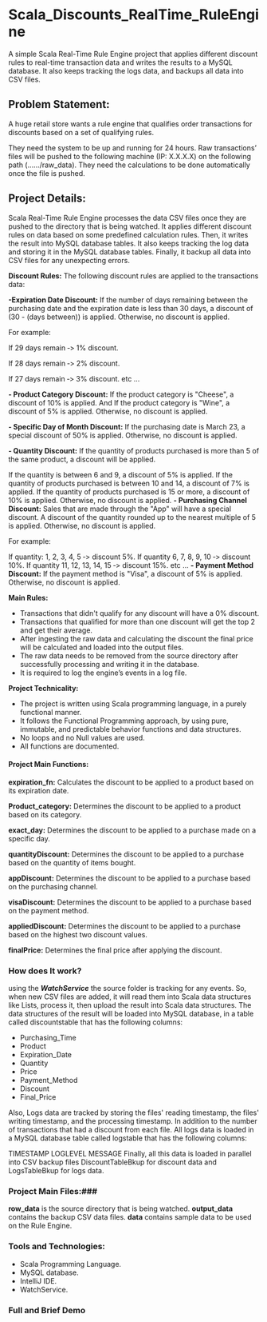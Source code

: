 # Scala_Discounts_RealTime_RuleEngine
A simple Scala Real-Time Rule Engine project that applies different discount rules to real-time transaction data and writes the results to a MySQL database. It also keeps tracking the logs data, and backups all data into CSV files.

## Problem Statement:
A huge retail store wants a rule engine that qualifies order transactions for discounts based on a set of qualifying rules.

They need the system to be up and running for 24 hours. Raw transactions’ files will be pushed to the following machine (IP: X.X.X.X) on the following path (……/raw_data). They need the calculations to be done automatically once the file is pushed.

## Project Details:
Scala Real-Time Rule Engine processes the data CSV files once they are pushed to the directory that is being watched. It applies different discount rules on data based on some predefined calculation rules. Then, it writes the result into MySQL database tables. It also keeps tracking the log data and storing it in the MySQL database tables. Finally, it backup all data into CSV files for any unexpecting errors.

**Discount Rules:**
The following discount rules are applied to the transactions data:

 **-Expiration Date Discount:** If the number of days remaining between the purchasing date and the expiration date is less than 30 days, a discount of (30 - (days between)) is applied. Otherwise, no discount is applied.

For example:

If 29 days remain ‐> 1% discount.

If 28 days remain ‐> 2% discount.

If 27 days remain ‐> 3% discount. etc …

**- Product Category Discount:** If the product category is "Cheese", a discount of 10% is applied. And If the product category is "Wine", a discount of 5% is applied. Otherwise, no discount is applied.

**- Specific Day of Month Discount:** If the purchasing date is March 23, a special discount of 50% is applied. Otherwise, no discount is applied.

**- Quantity Discount:** If the quantity of products purchased is more than 5 of the same product, a discount will be applied.

If the quantity is between 6 and 9, a discount of 5% is applied.
If the quantity of products purchased is between 10 and 14, a discount of 7% is applied.
If the quantity of products purchased is 15 or more, a discount of 10% is applied.
Otherwise, no discount is applied.
**- Purchasing Channel Discount:** Sales that are made through the "App" will have a special discount. A discount of the quantity rounded up to the nearest multiple of 5 is applied. Otherwise, no discount is applied.

For example:

If quantity: 1, 2, 3, 4, 5 ‐> discount 5%.
If quantity 6, 7, 8, 9, 10 ‐> discount 10%.
If quantity 11, 12, 13, 14, 15 ‐> discount 15%. etc …
**- Payment Method Discount:** If the payment method is "Visa", a discount of 5% is applied. Otherwise, no discount is applied.

**Main Rules:**
- Transactions that didn't qualify for any discount will have a 0% discount.
- Transactions that qualified for more than one discount will get the top 2 and get their average.
- After ingesting the raw data and calculating the discount the final price will be calculated and loaded into the output files.
- The raw data needs to be removed from the source directory after successfully processing and writing it in the database.
- It is required to log the engine’s events in a log file.

**Project Technicality:**
- The project is written using Scala programming language, in a purely functional manner.
- It follows the Functional Programming approach, by using pure, immutable, and predictable behavior functions and data structures.
- No loops and no Null values are used.
- All functions are documented.

#### Project Main Functions: ####
   **expiration_fn:** Calculates the discount to be applied to a product based on its expiration date.
   
   **Product_category:** Determines the discount to be applied to a product based on its category.
   
   **exact_day:** Determines the discount to be applied to a purchase made on a specific day.
   
   **quantityDiscount:** Determines the discount to be applied to a purchase based on the quantity of items bought.
   
   **appDiscount:** Determines the discount to be applied to a purchase based on the purchasing channel.
   
   **visaDiscount:** Determines the discount to be applied to a purchase based on the payment method.
   
   **appliedDiscount:** Determines the discount to be applied to a purchase based on the highest two discount values.
   
   **finalPrice:** Determines the final price after applying the discount.

### How does It work? #### 
using the  ***WatchService***  the source folder is tracking for any events. So, when new CSV files are added, it will read them into Scala data structures like Lists, process it, then upload the result into Scala data structures.
The data structures of the result will be loaded into MySQL database, in a table called discountstable that has the following columns:

- Purchasing_Time
- Product
- Expiration_Date
- Quantity
- Price
- Payment_Method
- Discount
- Final_Price

Also, Logs data are tracked by storing the files' reading timestamp, the files' writing timestamp, and the processing timestamp. In addition to the number of transactions that had a discount from each file. All logs data is loaded in a MySQL database table called logstable that has the following columns:

TIMESTAMP
LOGLEVEL
MESSAGE
Finally, all this data is loaded in parallel into CSV backup files DiscountTableBkup for discount data and LogsTableBkup for logs data.

### Project Main Files:### 
**row_data** is the source directory that is being watched.
**output_data** contains the backup CSV data files.
**data** contains sample data to be used on the Rule Engine.

### Tools and Technologies: ###
  - Scala Programming Language.
  - MySQL database.
  - IntelliJ IDE.
  - WatchService.

### Full and Brief Demo ### 





